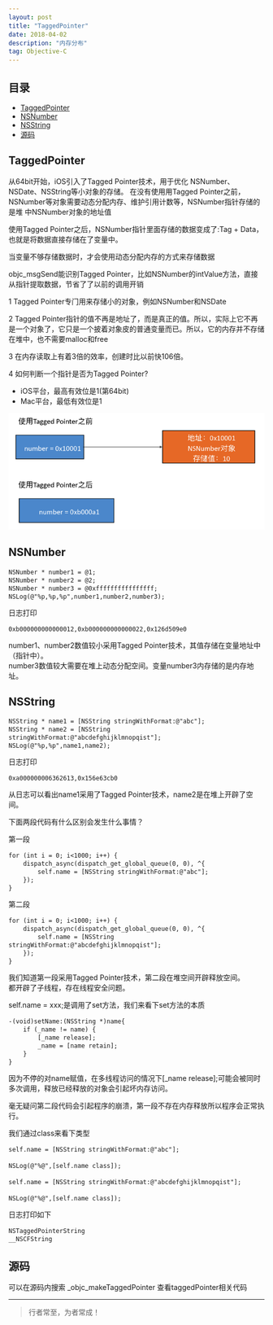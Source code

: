 ```yaml
---
layout: post
title: "TaggedPointer"
date: 2018-04-02
description: "内存分布"
tag: Objective-C
---
```



## 目录
- [TaggedPointer](#content1)   
- [NSNumber](#content2)   
- [NSString](#content3)   
- [源码](#content4)   


<!-- ************************************************ -->
## <a id="content1">TaggedPointer</a>

从64bit开始，iOS引⼊了Tagged Pointer技术，用于优化 NSNumber、NSDate、NSString等小对象的存储。
在没有使⽤用Tagged Pointer之前， NSNumber等对象需要动态分配内存、维护引⽤计数等，NSNumber指针存储的是堆
中NSNumber对象的地址值

使用Tagged Pointer之后，NSNumber指针里⾯存储的数据变成了:Tag + Data，也就是将数据直接存储在了变量中。

当变量不够存储数据时，才会使用动态分配内存的方式来存储数据

objc_msgSend能识别Tagged Pointer，⽐如NSNumber的intValue方法，直接从指针提取数据，节省了了以前的调用开销

1 Tagged Pointer专⻔用来存储小的对象，例如NSNumber和NSDate

2 Tagged Pointer指针的值不再是地址了，而是真正的值。所以，实际上它不再 是一个对象了，它只是一个披着对象皮的普通变量而已。所以，它的内存并不存储 在堆中，也不需要malloc和free

3 在内存读取上有着3倍的效率，创建时比以前快106倍。

4 如何判断⼀个指针是否为Tagged Pointer?    
- iOS平台，最高有效位是1(第64bit)    
- Mac平台，最低有效位是1    

<img src="/images/underlying/other3.png" alt="img">


<!-- ************************************************ -->
## <a id="content2">NSNumber</a>


```objc
NSNumber * number1 = @1;
NSNumber * number2 = @2;
NSNumber * number3 = @0xffffffffffffffff;
NSLog(@"%p,%p,%p",number1,number2,number3);
```

日志打印
```objc
0xb000000000000012,0xb000000000000022,0x126d509e0
```

number1、number2数值较小采用Tagged Pointer技术，其值存储在变量地址中（指针中）。      
number3数值较大需要在堆上动态分配空间。变量number3内存储的是内存地址。      



<!-- ************************************************ -->
## <a id="content3">NSString</a>

```objc
NSString * name1 = [NSString stringWithFormat:@"abc"];
NSString * name2 = [NSString stringWithFormat:@"abcdefghijklmnopqist"];
NSLog(@"%p,%p",name1,name2);
```

日志打印
```objc
0xa000000006362613,0x156e63cb0
```
从日志可以看出name1采用了Tagged Pointer技术，name2是在堆上开辟了空间。


下面两段代码有什么区别会发生什么事情？

第一段
```objc
for (int i = 0; i<1000; i++) {
    dispatch_async(dispatch_get_global_queue(0, 0), ^{
        self.name = [NSString stringWithFormat:@"abc"];
    });
}
```

第二段
```objc
for (int i = 0; i<1000; i++) {
    dispatch_async(dispatch_get_global_queue(0, 0), ^{
        self.name = [NSString stringWithFormat:@"abcdefghijklmnopqist"];
    });
}
```

我们知道第一段采用Tagged Pointer技术，第二段在堆空间开辟释放空间。     
都开辟了子线程，存在线程安全问题。     

self.name = xxx;是调用了set方法，我们来看下set方法的本质

```objc
-(void)setName:(NSString *)name{
    if (_name != name) {
        [_name release];
        _name = [name retain];
    }
}
```

因为不停的对name赋值，在多线程访问的情况下[_name release];可能会被同时多次调用，释放已经释放的对象会引起坏内存访问。

毫无疑问第二段代码会引起程序的崩溃，第一段不存在内存释放所以程序会正常执行。

我们通过class来看下类型
```objc
self.name = [NSString stringWithFormat:@"abc"];

NSLog(@"%@",[self.name class]);

self.name = [NSString stringWithFormat:@"abcdefghijklmnopqist"];

NSLog(@"%@",[self.name class]);
```

日志打印如下
```objc
NSTaggedPointerString
__NSCFString
```

<!-- ************************************************ -->
## <a id="content4">源码</a>

可以在源码内搜索 _objc_makeTaggedPointer 查看taggedPointer相关代码


----------
>  行者常至，为者常成！


